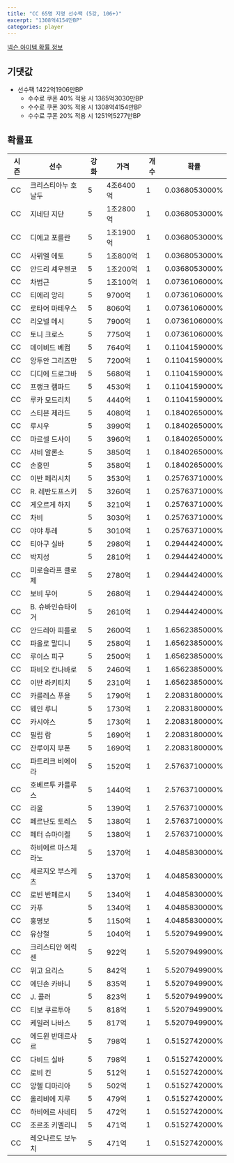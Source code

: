 ```yaml
---
title: "CC 65명 지명 선수팩 (5강, 106+)"
excerpt: "1308억4154만BP"
categories: player
---
```

[넥슨 아이템 확률 정보](http://iteminfo.nexon.com/probability/fo4?sn=7354)

## 기댓값
  - 선수팩 1422억1906만BP
    - 수수료 쿠폰 40% 적용 시 1365억3030만BP
    - 수수료 쿠폰 30% 적용 시 1308억4154만BP
    - 수수료 쿠폰 20% 적용 시 1251억5277만BP


## 확률표

|시즌|선수|강화|가격|개수|확률|
|---|---|---|---|---|---|
|CC|크리스티아누 호날두|5|4조6400억|1|0.0368053000%|
|CC|지네딘 지단|5|1조2800억|1|0.0368053000%|
|CC|디에고 포를란|5|1조1900억|1|0.0368053000%|
|CC|사뮈엘 에토|5|1조800억|1|0.0368053000%|
|CC|안드리 셰우첸코|5|1조200억|1|0.0368053000%|
|CC|차범근|5|1조100억|1|0.0736106000%|
|CC|티에리 앙리|5|9700억|1|0.0736106000%|
|CC|로타어 마테우스|5|8060억|1|0.0736106000%|
|CC|리오넬 메시|5|7900억|1|0.0736106000%|
|CC|토니 크로스|5|7750억|1|0.0736106000%|
|CC|데이비드 베컴|5|7640억|1|0.1104159000%|
|CC|앙투안 그리즈만|5|7200억|1|0.1104159000%|
|CC|디디에 드로그바|5|5680억|1|0.1104159000%|
|CC|프랭크 램파드|5|4530억|1|0.1104159000%|
|CC|루카 모드리치|5|4440억|1|0.1104159000%|
|CC|스티븐 제라드|5|4080억|1|0.1840265000%|
|CC|루시우|5|3990억|1|0.1840265000%|
|CC|마르셀 드사이|5|3960억|1|0.1840265000%|
|CC|샤비 알론소|5|3850억|1|0.1840265000%|
|CC|손흥민|5|3580억|1|0.1840265000%|
|CC|이반 페리시치|5|3530억|1|0.2576371000%|
|CC|R. 레반도프스키|5|3260억|1|0.2576371000%|
|CC|게오르게 하지|5|3210억|1|0.2576371000%|
|CC|차비|5|3030억|1|0.2576371000%|
|CC|야야 투레|5|3010억|1|0.2576371000%|
|CC|티아구 실바|5|2980억|1|0.2944424000%|
|CC|박지성|5|2810억|1|0.2944424000%|
|CC|미로슬라프 클로제|5|2780억|1|0.2944424000%|
|CC|보비 무어|5|2680억|1|0.2944424000%|
|CC|B. 슈바인슈타이거|5|2610억|1|0.2944424000%|
|CC|안드레아 피를로|5|2600억|1|1.6562385000%|
|CC|파올로 말디니|5|2580억|1|1.6562385000%|
|CC|루이스 피구|5|2500억|1|1.6562385000%|
|CC|파비오 칸나바로|5|2460억|1|1.6562385000%|
|CC|이반 라키티치|5|2310억|1|1.6562385000%|
|CC|카를레스 푸욜|5|1790억|1|2.2083180000%|
|CC|웨인 루니|5|1730억|1|2.2083180000%|
|CC|카시야스|5|1730억|1|2.2083180000%|
|CC|필립 람|5|1690억|1|2.2083180000%|
|CC|잔루이지 부폰|5|1690억|1|2.2083180000%|
|CC|파트리크 비에이라|5|1520억|1|2.5763710000%|
|CC|호베르투 카를루스|5|1440억|1|2.5763710000%|
|CC|라울|5|1390억|1|2.5763710000%|
|CC|페르난도 토레스|5|1380억|1|2.5763710000%|
|CC|페터 슈마이켈|5|1380억|1|2.5763710000%|
|CC|하비에르 마스체라노|5|1370억|1|4.0485830000%|
|CC|세르지오 부스케츠|5|1370억|1|4.0485830000%|
|CC|로빈 반페르시|5|1340억|1|4.0485830000%|
|CC|카푸|5|1340억|1|4.0485830000%|
|CC|홍명보|5|1150억|1|4.0485830000%|
|CC|유상철|5|1040억|1|5.5207949900%|
|CC|크리스티안 에릭센|5|922억|1|5.5207949900%|
|CC|위고 요리스|5|842억|1|5.5207949900%|
|CC|에딘손 카바니|5|835억|1|5.5207949900%|
|CC|J. 콜러|5|823억|1|5.5207949900%|
|CC|티보 쿠르투아|5|818억|1|5.5207949900%|
|CC|케일러 나바스|5|817억|1|5.5207949900%|
|CC|에드윈 반데르사르|5|798억|1|0.5152742000%|
|CC|다비드 실바|5|798억|1|0.5152742000%|
|CC|로비 킨|5|512억|1|0.5152742000%|
|CC|앙헬 디마리아|5|502억|1|0.5152742000%|
|CC|올리비에 지루|5|479억|1|0.5152742000%|
|CC|하비에르 사네티|5|472억|1|0.5152742000%|
|CC|조르조 키엘리니|5|471억|1|0.5152742000%|
|CC|레오나르도 보누치|5|471억|1|0.5152742000%|

